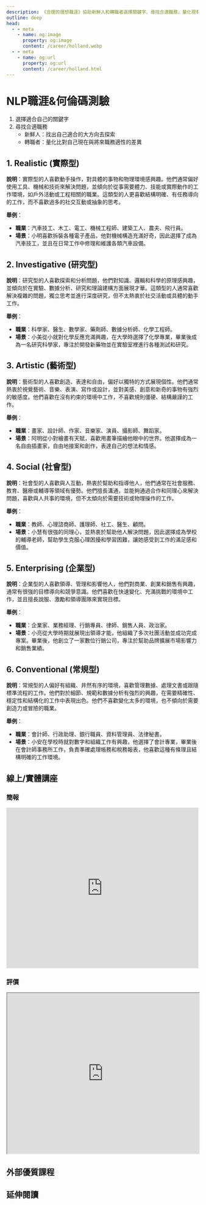 ```yaml
---
description: 《合理的理想職涯》協助新鮮人和轉職者選擇關鍵字、尋找合適職務，量化現有與未來職務的適性差異。
outline: deep
head:
  - - meta
    - name: og:image
      property: og:image
      content: /career/holland.webp
  - - meta
    - name: og:url
      property: og:url
      content: /career/holland.html
---
```


# NLP職涯&何倫碼測驗

1. 選擇適合自己的關鍵字
2. 尋找合適職務
   * 新鮮人：找出自己適合的大方向去探索
   * 轉職者：量化比對自己現在與將來職務適性的差異

<Holland></Holland>

## 1. Realistic (實際型)
**說明**：實際型的人喜歡動手操作，對具體的事物和物理環境感興趣。他們通常偏好使用工具、機械和技術來解決問題，並傾向於從事需要體力、技能或實際動作的工作環境，如戶外活動或工程相關的職業。這類型的人更喜歡結構明確、有任務導向的工作，而不喜歡過多的社交互動或抽象的思考。

**舉例**：
   - **職業**：汽車技工、木工、電工、機械工程師、建築工人、農夫、飛行員。
   - **場景**：小明喜歡拆裝各種電子產品，他對機械構造充滿好奇，因此選擇了成為汽車技工，並且在日常工作中修理和維護各類汽車設備。

## 2. Investigative (研究型)
**說明**：研究型的人喜歡探索和分析問題，他們對知識、邏輯和科學的原理感興趣，並傾向於在實驗、數據分析、研究和理論建構方面展現才華。這類型的人通常喜歡解決複雜的問題，獨立思考並進行深度研究，但不太熱衷於社交活動或具體的動手工作。

**舉例**：
   - **職業**：科學家、醫生、數學家、藥劑師、數據分析師、化學工程師。
   - **場景**：小美從小就對化學反應充滿興趣，在大學時選擇了化學專業，畢業後成為一名研究科學家，專注於開發新藥物並在實驗室裡進行各種測試和研究。

## 3. Artistic (藝術型)
**說明**：藝術型的人喜歡創造、表達和自由，偏好以獨特的方式展現個性。他們通常熱衷於視覺藝術、音樂、表演、寫作或設計，並對美感、創意和新奇的事物有強烈的敏感度。他們喜歡在沒有約束的環境中工作，不喜歡規則僵硬、結構嚴謹的工作。

**舉例**：
   - **職業**：畫家、設計師、作家、音樂家、演員、攝影師、舞蹈家。
   - **場景**：阿明從小對繪畫有天賦，喜歡用畫筆描繪他眼中的世界。他選擇成為一名自由插畫家，自由地接案和創作，表達自己的想法和情感。

## 4. Social (社會型)
**說明**：社會型的人喜歡與人互動，熱衷於幫助和指導他人，他們通常在社會服務、教育、醫療或輔導等領域有優勢。他們擅長溝通，並能夠通過合作和同理心來解決問題，喜歡與人共事的環境，但不太傾向於需要技術或物理操作的工作。

**舉例**：
   - **職業**：教師、心理諮商師、護理師、社工、醫生、顧問。
   - **場景**：小慧有很強的同理心，並熱衷於幫助他人解決問題，因此選擇成為學校的輔導老師，幫助學生克服心理困擾和學習困難，讓她感受到工作的滿足感和價值。

## 5. Enterprising (企業型)
**說明**：企業型的人喜歡領導、管理和影響他人，他們對商業、創業和銷售有興趣，通常有很強的目標導向和競爭意識。他們喜歡在快速變化、充滿挑戰的環境中工作，並且擅長說服、激勵和領導團隊來實現目標。

**舉例**：
   - **職業**：企業家、業務經理、行銷專員、律師、銷售人員、政治家。
   - **場景**：小亮從大學時期就展現出領導才能，他組織了多次社團活動並成功完成專案。畢業後，他創立了一家數位行銷公司，專注於幫助品牌擴展市場影響力和銷售業績。

## 6. Conventional (常規型)
**說明**：常規型的人偏好有組織、井然有序的環境，喜歡管理數據、處理文書或跟隨標準流程的工作。他們對於細節、規範和數據分析有強烈的興趣，在需要精確性、穩定性和結構化的工作中表現出色。他們不喜歡變化太多的環境，也不傾向於需要創造力或冒險的職業。

**舉例**：
   - **職業**：會計師、行政助理、銀行職員、資料管理員、法律秘書。
   - **場景**：小安在學校時就對數字和組織工作有興趣，他選擇了會計專業，畢業後在會計師事務所工作，負責準確處理帳務和稅務報表，他喜歡這種有條理且結構明確的工作環境。

## 線上/實體講座

### 簡報

<LazySlide shareLink="https://docs.google.com/presentation/d/1TBWOkeOPewxkEKfwwb85ocU4xS6rQ0NcYQrKB7YSpUU/edit?usp=sharing">
<iframe src="https://docs.google.com/presentation/d/e/2PACX-1vRIsOs04yETGtGkNzM0FLHc4-Z0lbELBJnfE7YQiNC8VyxSCfu52p6hkoCOpcKphqgD-ip-MIVAhcFx/embed?start=false&loop=false&delayms=3000" frameborder="0" width="100%" height="420" allowfullscreen="true" mozallowfullscreen="true" webkitallowfullscreen="true"></iframe>
</LazySlide>

### 評價

<iframe src="https://docs.google.com/spreadsheets/d/1K083vkWl1wKAKkLOga1G0Qvazeyu7KM_VxbhdypPsEU/pubhtml?widget=true&amp;headers=false" width="100%" height="420"></iframe>

## 外部優質課程

<Courses :modelValue="courseItems"></Courses>

## 延伸閱讀

<Books :modelValue="bookItems"></Books>

<script setup lang="ts">
import LazySlide from '../components/lazySlide.vue'
import Holland from '../components/riasec.vue'
import Courses from '../components/courses.vue'
import Books from '../components/books.vue'

const courseItems = [
    {
        image: '/career/springTime.png',
        description: `「探索潛意識，聆聽內心的回聲，擁抱真實，成為你心靈的騎象人。」
助人 NLP 國際認證課程・心理學專業培訓課程・沙龍活動體驗`,
        name: '韶光心理學苑',
        url: 'https://springtimenlp.com/',
    },
    {
        image: '/career/education.png',
        description: `人生設計心理諮商專業團隊成立於2010年，總部亞洲職業生涯發展中心位於香港，於北京、上海與成都設有分中心，由海內外一流心理、教育與商業諮詢碩博士組成。
結合臨床實務經驗與數據分析技術, 提供中英文專業心理諮商、情感與伴侶諮詢、職業生涯諮詢、企業內部訓練、線上/線下課程、學校生涯輔導、專業人員訓練…等服務，為來談者找理想的人生方向。`,
        name: '人生設計卡課程',
        url: 'https://www.accupass.com/organizer/detail/2003200357258690657700',
    },
]

const bookItems = [
    {
        id: '11100918401',
        name: 'MBTI，你的職業性格是什麼？：發現自己的優勢，規劃最適生涯',
        desc: `<p>解讀自己，接受自己，
找到最適合自己的生涯路！</p>

<p>全球500強HR都在用的MBTI分析系統，
是一種沒有任何偏見的工具，
能指引你妥善利用自己的性格優勢，
在職涯中找到最準確的角色，
真正享受每個階段的工作與人生。</p>
`,
    },
]
</script>
